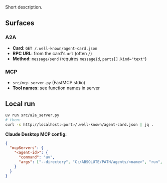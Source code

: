 # <Agent Name>

Short description.

## Surfaces

### A2A

- **Card**: `GET /.well-known/agent-card.json`
- **RPC URL**: from the card's `url` (often `/`)
- **Method**: `message/send` (requires `messageId`, `parts[].kind="text"`)

### MCP

- `src/mcp_server.py` (FastMCP stdio)
- **Tool names**: see function names in server

## Local run

```bash
uv run src/a2a_server.py
# then:
curl -s http://localhost:<port>/.well-known/agent-card.json | jq .
```

**Claude Desktop MCP config:**

```json
{
  "mcpServers": {
    "<agent-id>": {
      "command": "uv",
      "args": ["--directory", "C:/ABSOLUTE/PATH/agents/<name>", "run", "src/mcp_server.py"]
    }
  }
}
```